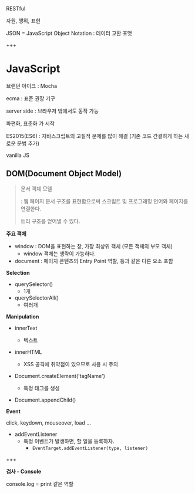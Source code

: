 RESTful

자원, 행위, 표현



JSON = JavaScript Object Notation : 데이터 교환 포맷

+++

# JavaScript

브랜던 아이크 : Mocha

ecma : 표준 권장 기구

server side : 브라우저 밖에서도 동작 가능

파편화, 표준화 가 시작

ES2015(ES6) : 자바스크립트의 고질적 문제를 많이 해결 (기존 코드 간결하게 하는 새로운 문법 추가)

vanilla JS



## DOM(Document Object Model)

> 문서 객체 모델
>
> : 웹 페이지 문서 구조를 표현함으로써 스크립트 및 프로그래밍 언어와 페이지를 연결한다.
>
>   트리 구조를 얻어낼 수 있다.



**주요 객체**

- window : DOM을 표현하는 창, 가장 최상위 객체 (모든 객체의 부모 객체)
  - window 객체는 생략이 가능하다.
- document : 페이지 콘텐츠의 Entry Point 역할, <body> 등과 같은 다른 요소 포함



**Selection**

- querySelector()
  - 1개
- querySelectorAll()
  - 여러개



**Manipulation**

- innerText
  - 텍스트
- innerHTML
  - XSS 공격에 취약점이 있으므로 사용 시 주의
- Document.createElement('tagName')
  - 특정 태그를 생성

- Document.appendChild()



**Event**

click, keydown, mouseover, load ...

- addEventListener
  - 특정 이벤트가 발생하면, 할 일을 등록하자.
    - `EventTarget.addEventListener(type, listener)`

+++

**검사 - Console**

console.log = print 같은 역할

